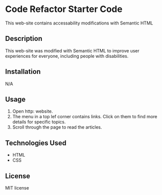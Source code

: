 # Code Refactor Starter Code
This web-site contains accessability modifications with Semantic HTML

## Description
This web-site was modified with Semantic HTML to improve user experiences for everyone, including people with disabilities.

## Installation
N/A

## Usage
1. Open http: website.
2. The menu in a top lef corner contains links. Click on them to find more details for specific topics.
3. Scroll through the page to read the articles.

## Technologies Used
- HTML
- CSS

## License
MIT license
